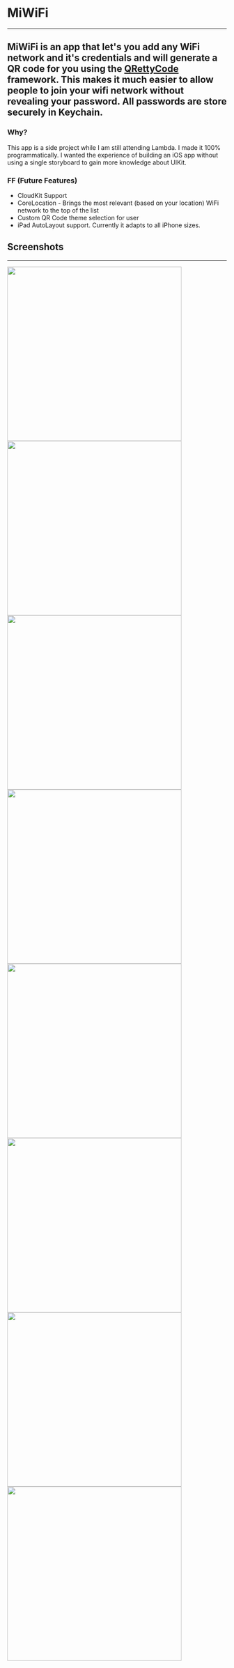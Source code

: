 # MiWiFi
---
MiWiFi is an app that let's you add any WiFi network and it's credentials and will generate a QR code for you using the [QRettyCode](https://github.com/mredig/QRettyCode) framework. This makes it much easier to allow people to join your wifi network without revealing your password. All passwords are store securely in Keychain.
---

### Why?
This app is a side project while I am still attending Lambda. I made it 100% programmatically. I wanted the experience of building an iOS app without using a single storyboard to gain more knowledge about UIKit.

### FF (Future Features)
- CloudKit Support
- CoreLocation - Brings the most relevant (based on your location) WiFi network to the top of the list
- Custom QR Code theme selection for user
- iPad AutoLayout support. Currently it adapts to all iPhone sizes.


## Screenshots
---
<img src="EmptyState.png" width="400"> <img src="MainScreen.png" width="400">
<img src="AddNetwork.png" width="400"> <img src="TableViewContextMenu.png" width="400">
<img src="FaceIDRevealPass.png" width="400"> <img src="QRContextmenu.png" width="400">
<img src="Acknowledgements.png" width="400"> <img src="Settings.png" width="400">
